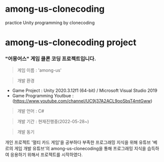 # among-us-clonecoding
 practice Unity programming by clonecoding

# among-us-clonecoding project
### "어몽어스" 게임 클론 코딩 프로젝트입니다.

> 게임 이름 : 'among-us'

> 개발 환경

 * Game Project : Unity 2020.3.12f1 (64-bit) / Microsoft Visual Studio 2019  
 * Game Programming Youtbue : (https://www.youtube.com/channel/UC9j37A2ACL9ooSbsT4mtGww)
  
> 개발 언어 : C#
  
> 개발 기간 : 현재진행중(2022-05-28~)
  
> 개발 동기  

개인 프로젝트 '멀티 카드 게임'을 공부하다 부족한 프로그래밍 지식을 위해
유튜브 '베르의 게임 개발 유튜브'의 among-us-clonecoding을 통해 프로그래밍 지식을 습득하여
응용하기 위해서 프로젝트를 시작하였다.
